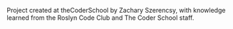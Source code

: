 Project created at theCoderSchool by Zachary Szerencsy, with knowledge learned from the Roslyn Code Club and The Coder School staff.
